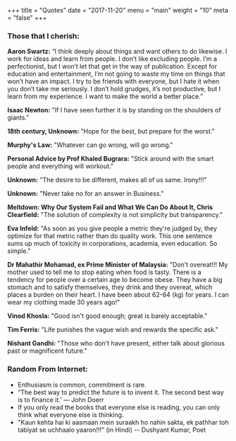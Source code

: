 +++
title = "Quotes"
date = "2017-11-20"
menu = "main"
weight = "10"
meta = "false"
+++

### Those that I cherish:

**Aaron Swartz:** “I think deeply about things and want others to do likewise. I work for ideas and learn from people. I don’t like excluding people. I’m a perfectionist, but I won’t let that get in the way of publication. Except for education and entertainment, I’m not going to waste my time on things that won’t have an impact. I try to be friends with everyone, but I hate it when you don’t take me seriously. I don’t hold grudges, it’s not productive, but I learn from my experience. I want to make the world a better place.”

**Isaac Newton:** "If I have seen further it is by standing on the shoulders of giants."

**18th century, Unknown:** "Hope for the best, but prepare for the worst."

**Murphy's Law:** "Whatever can go wrong, will go wrong."

**Personal Advice by Prof Khaled Bugrara:** "Stick around with the smart people and everything will workout."

**Unknown:** "The desire to be different, makes all of us same. Irony!!!"

**Unknown:** "Never take no for an answer in Business."

**Meltdown: Why Our System Fail and What We Can Do About It, Chris Clearfield:** "The solution of complexity is not simplicity but transparency."

**Eva Infeld:** "As soon as you give people a metric they're judged by, they optimize for that metric rather than do quality work.
This one sentence sums up much of toxicity in corporations, academia, even education. So simple."

**Dr Mahathir Mohamad, ex Prime Minister of Malaysia:** "Don’t overeat!!! My mother used to tell me to stop eating when food is tasty. There is a tendency for people over a certain age to become obese. They have a big stomach and to satisfy themselves, they drink and they overeat, which places a burden on their heart. I have been about 62-64 (kg) for years. I can wear my clothing made 30 years ago!"

**Vinod Khosla:** "Good isn't good enough; great is barely acceptable."

**Tim Ferris:** "Life punishes the vague wish and rewards the specific ask."

**Nishant Gandhi:** "Those who don't have present, either talk about glorious past or magnificent future."


### Random From Internet:

+ Enthusiasm is common, commitment is rare.
+ “The best way to predict the future is to invent it. The second best way is to finance it.’​ — John Doerr
+ If you only read the books that everyone else is reading, you can only think what everyone else is thinking.
+ "Kaun kehta hai ki aasmaan mein suraakh ho nahin sakta, 
  ek pathhar toh tabiyat se uchhaalo yaaron!!!" (in Hindi) -- Dushyant Kumar, Poet
